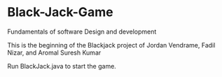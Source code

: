 # Black-Jack-Game
Fundamentals of software Design and development

This is the beginning of the Blackjack project of Jordan Vendrame, Fadil Nizar, and Aromal Suresh Kumar

Run BlackJack.java to start the game.
